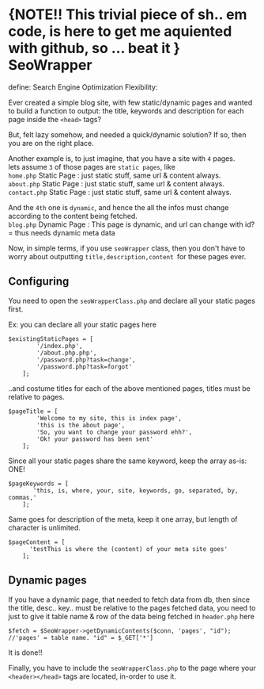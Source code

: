 {NOTE!! This trivial piece of sh.. em code, is here to get me aquiented with github, so ... beat it }
SeoWrapper
===========================
define: Search Engine Optimization Flexibility:


Ever created a simple blog site, with few static/dynamic pages and wanted to build a function to output:
the title, keywords and description for each page inside the `<head>` tags?
	
But, felt lazy somehow, and needed a quick/dynamic solution? If so, then you are on the right place. 


Another example is, to just imagine, that you have a site with `4` pages.     
lets assume `3` of those pages are `static pages`, like    
        `home.php`  Static Page : just static stuff, same url & content always.    
        `about.php`  Static Page : just static stuff, same url & content always.     
        `contact.php`  Static Page : just static stuff, same url & content always.     
        
And the `4th` one is `dynamic`, and hence the all the infos must change according to the content being fetched.     
        `blog.php` Dynamic Page : This page is dynamic, and url can change with id?= thus needs dynamic meta data
        
Now, in simple terms, if you use `seoWrapper` class, then you don't have to worry about outputting `title,description,content
`for these pages ever. 
        

## Configuring

You need to open the `seoWrapperClass.php` and declare all your static pages first. 

Ex:  you  can declare all your static pages here

    $existingStaticPages = [
            '/index.php',
            '/about.php.php',
            '/password.php?task=change',
            '/password.php?task=forgot'
        ];
		 


..and costume titles for each of the above mentioned pages, titles must be relative to pages. 

    $pageTitle = [
            'Welcome to my site, this is index page',
            'this is the about page',
            'So, you want to change your password ehh?',
            'Ok! your password has been sent'
        ];



Since all your static pages share the same keyword, keep the array as-is: ONE! 

    $pageKeywords = [
           'this, is, where, your, site, keywords, go, separated, by, commas,'
        ];


Same goes for description of the meta, keep it one array, but length of character is unlimited.  

    $pageContent = [
          'testThis is where the (content) of your meta site goes'
        ];



## Dynamic pages
If you have a dynamic page, that needed to fetch data from db, then since the title, desc.. key.. must be relative 
to the pages fetched data, you need to just to give it table name & row of the data being fetched in `header.php` here

`$fetch = $SeoWrapper->getDynamicContents($conn, 'pages', "id"); //'pages' = table name. "id" = $_GET['*']`

It is done!! 

Finally, you have to include the `seoWrapperClass.php` to the page where your `<header></head>` tags are located, in-order to use it.	
